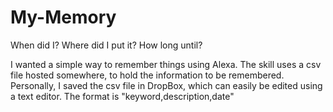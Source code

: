 # My-Memory
When did I? Where did I put it? How long until?

I wanted a simple way to remember things using Alexa.  The skill uses a csv file hosted somewhere, to hold the information to be remembered. Personally, I saved the csv file in DropBox, which can easily be edited using a text editor.  The format is "keyword,description,date" 


